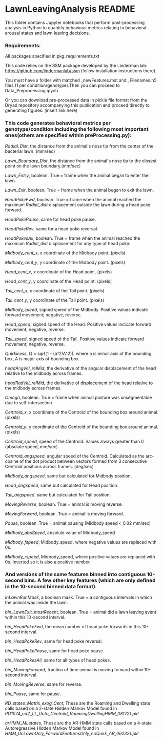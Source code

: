 # LawnLeavingAnalysis README

This folder contains Jupyter notebooks that perform post-processing analysis in Python to quantify behavioral metrics relating to behavioral arousal states and lawn leaving decisions.

### **Requirements:**
All packages specified in pkg_requirements.txt

This code relies on the SSM package developed by the Linderman lab: https://github.com/lindermanlab/ssm (follow installation instructions there).

You must have a folder with matched \_newFeatures.mat and \_Filenames.h5 files (1 per condition/genotype).Then you can proceed to Data_Preprocessing.ipynb

Or you can download pre-processed data in pickle file format from the Dryad repository accompanying this publication and proceed directly to generating figures: (insert link here)

### **This code generates behavioral metrics per genotype/condition including the following most important ones(others are specified within preProcessing.py):**

*Radial_Dist*, the distance from the animal's nose tip from the center of the bacterial lawn. (mm/sec)

*Lawn_Boundary_Dist*, the distance from the animal's nose tip to the closest point on the lawn boundary.(mm/sec)

*Lawn_Entry*, boolean. True = frame when the animal began to enter the lawn.

*Lawn_Exit*, boolean. True = frame when the animal began to exit the lawn.

*HeadPokeFwd*, boolean. True = frame when the animal reached the maximum *Radial_dist* displacement outside the lawn during a head poke forward.

*HeadPokePause*, same for head poke pause.

*HeadPokeRev*, same for a head poke reversal.

*HeadPokesAll*, boolean. True = frame when the animal reached the maximum *Radial_dist* displacement for any type of head poke.

*Midbody_cent_x*, x coordinate of the Midbody point. (pixels)

*Midbody_cent_y*, y coordinate of the Midbody point. (pixels)

*Head_cent_x*, x coordinate of the Head point. (pixels)

*Head_cent_y*, y coordinate of the Head point. (pixels)

*Tail_cent_x*, x coordinate of the Tail point. (pixels)

*Tail_cent_y*, y coordinate of the Tail point. (pixels)

*Midbody_speed*, signed speed of the Midbody. Positive values indicate forward movement; negative, reverse.

*Head_speed*, signed speed of the Head. Positive values indicate forward movement; negative, reverse.

*Tail_speed*, signed speed of the Tail. Positive values indicate forward movement; negative, reverse.

*Quirkiness*, Q = sqrt(1 - (a^2/A^2)), where a is minor axis of the bounding box, A is major axis of bounding box.

*headAngVel_relMid*, the derivative of the angular displacement of the head relative to the midbody across frames.

*headRadVel_relMid*, the derivative of displacement of the head relative to the midbody across frames.

*Omega*, boolean. True = frame when animal posture was unsegmentable due to self-intersection.

*Centroid_x*, x coordinate of the Centroid of the bounding box around animal. (pixels)

*Centroid_y*, y coordinate of the Centroid of the bounding box around animal. (pixels)

*Centroid_speed*, speed of the Centroid. Values always greater than 0 (absolute speed, mm/sec)

*Centroid_angspeed*, angular speed of the Centroid. Calculated as the arc-cosine of the dot product between vectors formed from 3 consecutive Centroid positions across frames. (deg/sec)

*Midbody_angspeed*, same but calculated for Midbody position.

*Head_angspeed*, same but calculated for Head position.

*Tail_angspeed*, same but calculated for Tail position.

*MovingReverse*, boolean. True = animal is moving reverse.

*MovingForward*, boolean. True = animal is moving forward.

*Pause*, boolean. True = animal pausing (Midbody speed < 0.02 mm/sec)

*Midbody_absSpeed*, absolute value of Midbody_speed

*Midbody_fspeed*, Midbody_speed, where negative values are replaced with 0s.

*Midbody_rspeed*, Midbody_speed, where positive values are replaced with 0s. Inverted so it is also a positive number.

### **And versions of the same features binned into contiguous 10-second bins. A few other key features (which are only defined in the 10-second binned data format):**

*InLawnRunMask*, a boolean mask. True = a contiguous intervals in which the animal was inside the lawn.

*bin_LawnExit_mostRecent*, boolean. True = animal did a lawn leaving event within this 10-second interval.

*bin_HeadPokeFwd*, the mean number of head poke forwards in this 10-second interval.

*bin_HeadPokeRev*, same for head poke reversal.

*bin_HeadPokePause*, same for head poke pause.

*bin_HeadPokesAll*, same for all types of head pokes.

*bin_MovingForward*, fraction of time animal is moving forward within 10-second interval.

*bin_MovingReverse*, same for reverse.

*bin_Pause*, same for pause.

*RD_states_Matrix_exog_Cent*, These are the Roaming and Dwelling state calls based on a 2-state Hidden Markov Model found in *PD1074_od2_LL_Data_Centroid_RoamingDwellingHMM_081721.pkl*

*arHMM_MLstates*, These are the AR-HMM state calls based on a 4-state Autoregressive Hidden Markov Model found in *HMM_OnLawnOnly_ForwardFeaturesOnly_noQuirk_AR_062321.pkl*
